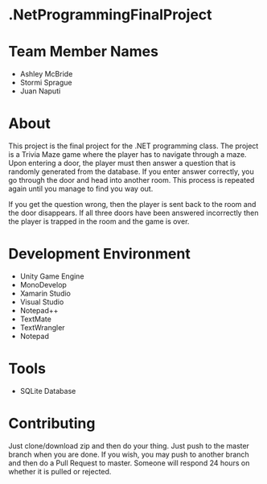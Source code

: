 # .NetProgrammingFinalProject

Team Member Names
=================
- Ashley McBride
- Stormi Sprague
- Juan Naputi

About
=====
This project is the final project for the .NET programming class.  The project is a Trivia Maze game where the player has to navigate through a maze.  Upon entering a door, the player must then answer a question that is randomly generated from the database.  If you enter answer correctly, you go through the door and head into another room.  This process is repeated again until you manage to find you way out.  

If you get the question wrong, then the player is sent back to the room and the door disappears.  If all three doors have been answered incorrectly then the player is trapped in the room and the game is over.

Development Environment
=======================
- Unity Game Engine
- MonoDevelop
- Xamarin Studio
- Visual Studio
- Notepad++
- TextMate
- TextWrangler
- Notepad

Tools
=====
- SQLite Database

Contributing
============
Just clone/download zip and then do your thing.  Just push to the master branch when you are done.  If you wish, you may push to another branch and then do a Pull Request to master.  Someone will respond 24 hours on whether it is pulled or rejected.